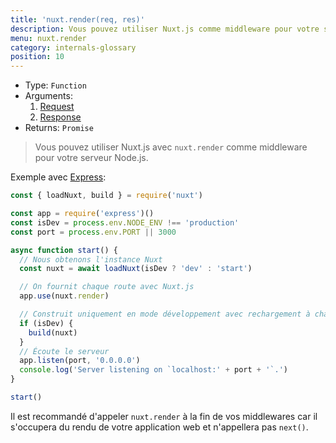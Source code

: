 ```yaml
---
title: 'nuxt.render(req, res)'
description: Vous pouvez utiliser Nuxt.js comme middleware pour votre serveur Node.js.
menu: nuxt.render
category: internals-glossary
position: 10
---
```


- Type: `Function`
- Arguments:
  1. [Request](https://nodejs.org/api/http.html#http_class_http_incomingmessage)
  2. [Response](https://nodejs.org/api/http.html#http_class_http_serverresponse)
- Returns: `Promise`

> Vous pouvez utiliser Nuxt.js avec `nuxt.render` comme middleware pour votre serveur Node.js.

Exemple avec [Express](https://github.com/expressjs/express):

```js
const { loadNuxt, build } = require('nuxt')

const app = require('express')()
const isDev = process.env.NODE_ENV !== 'production'
const port = process.env.PORT || 3000

async function start() {
  // Nous obtenons l'instance Nuxt
  const nuxt = await loadNuxt(isDev ? 'dev' : 'start')

  // On fournit chaque route avec Nuxt.js
  app.use(nuxt.render)

  // Construit uniquement en mode développement avec rechargement à chaud
  if (isDev) {
    build(nuxt)
  }
  // Écoute le serveur
  app.listen(port, '0.0.0.0')
  console.log('Server listening on `localhost:' + port + '`.')
}

start()
```

<div class="Alert">

Il est recommandé d'appeler `nuxt.render` à la fin de vos middlewares car il s'occupera du rendu de votre application web et n'appellera pas `next()`.

</div>

